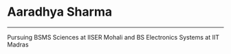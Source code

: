 <h1>Aaradhya Sharma</h1>
<hr>
<p>Pursuing BSMS Sciences at IISER Mohali and BS Electronics Systems at IIT Madras</p>
